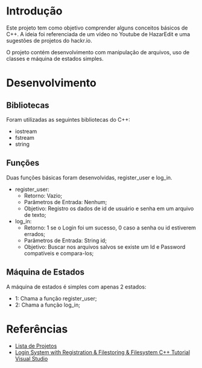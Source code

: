 # Introdução

Este projeto tem como objetivo comprender alguns conceitos básicos de C++. A ideia foi referenciada de um vídeo no Youtube de HazarEdit e uma sugestões de projetos do hackr.io. 

O projeto contém desenvolvimento com manipulação de arquivos, uso de classes e máquina de estados simples.


# Desenvolvimento

## Bibliotecas

Foram utilizadas as seguintes bibliotecas do C++: 

- iostream
- fstream
- string 


## Funções

Duas funções básicas foram desenvolvidas, register_user e log_in. 

- register_user:
    - Retorno: Vazio;
    - Parâmetros de Entrada: Nenhum;
    - Objetivo: Registro os dados de id de usuário e senha em um arquivo de texto;
- log_in:
    - Retorno: 1 se o Login foi um sucesso, 0 caso a senha ou id estiverem errados;
    - Parâmetros de Entrada: String id;
    - Objetivo: Buscar nos arquivos salvos se existe um Id e Password compatíveis e compara-los; 

## Máquina de Estados

A máquina de estados é simples com apenas 2 estados:

- 1: Chama a função register_user;
- 2: Chama a função log_in;



# Referências

- [Lista de Projetos](https://hackr.io/blog/cpp-projects)
- [Login System with Registration & Filestoring & Filesystem C++ Tutorial Visual Studio](https://www.youtube.com/watch?v=I_aWPGCaaFA)